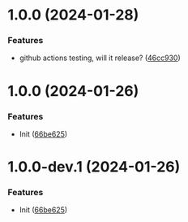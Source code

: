 # 1.0.0 (2024-01-28)


### Features

* github actions testing, will it release? ([46cc930](https://github.com/Wyse-/revanced-patches/commit/46cc930f9cdb2d1c827dc37b9938ce0b97376992))

# 1.0.0 (2024-01-26)


### Features

* Init ([66be625](https://github.com/ReVanced/revanced-patches-template/commit/66be625f25ee2d678dac62a5bf4daa631284f8f6))

# 1.0.0-dev.1 (2024-01-26)


### Features

* Init ([66be625](https://github.com/ReVanced/revanced-patches-template/commit/66be625f25ee2d678dac62a5bf4daa631284f8f6))
